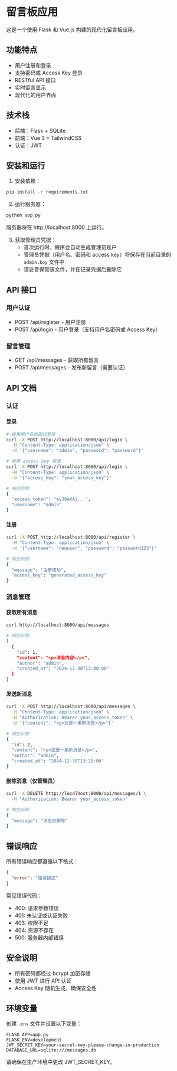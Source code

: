# 留言板应用

这是一个使用 Flask 和 Vue.js 构建的现代化留言板应用。

## 功能特点

- 用户注册和登录
- 支持密码或 Access Key 登录
- RESTful API 接口
- 实时留言显示
- 现代化的用户界面

## 技术栈

- 后端：Flask + SQLite
- 前端：Vue 3 + TailwindCSS
- 认证：JWT

## 安装和运行

1. 安装依赖：
```bash
pip install -r requirements.txt
```

2. 运行服务器：
```bash
python app.py
```

服务器将在 http://localhost:8000 上运行。

3. 获取管理员凭据：
   - 首次运行时，程序会自动生成管理员账户
   - 管理员凭据（用户名、密码和 access key）将保存在当前目录的 `admin.key` 文件中
   - 请妥善保管该文件，并在记录凭据后删除它

## API 接口

### 用户认证

- POST /api/register - 用户注册
- POST /api/login - 用户登录（支持用户名密码或 Access Key）

### 留言管理

- GET /api/messages - 获取所有留言
- POST /api/messages - 发布新留言（需要认证）

## API 文档

### 认证

#### 登录
```bash
# 使用用户名和密码登录
curl -X POST http://localhost:8000/api/login \
  -H "Content-Type: application/json" \
  -d '{"username": "admin", "password": "password"}'

# 使用 access key 登录
curl -X POST http://localhost:8000/api/login \
  -H "Content-Type: application/json" \
  -d '{"access_key": "your_access_key"}'

# 响应示例
{
  "access_token": "eyJ0eXAi...",
  "username": "admin"
}
```

#### 注册
```bash
curl -X POST http://localhost:8000/api/register \
  -H "Content-Type: application/json" \
  -d '{"username": "newuser", "password": "password123"}'

# 响应示例
{
  "message": "注册成功",
  "access_key": "generated_access_key"
}
```

### 消息管理

#### 获取所有消息
```bash
curl http://localhost:8000/api/messages

# 响应示例
[
  {
    "id": 1,
    "content": "<p>消息内容</p>",
    "author": "admin",
    "created_at": "2024-12-30T13:00:00"
  }
]
```

#### 发送新消息
```bash
curl -X POST http://localhost:8000/api/messages \
  -H "Content-Type: application/json" \
  -H "Authorization: Bearer your_access_token" \
  -d '{"content": "<p>这是一条新消息</p>"}'

# 响应示例
{
  "id": 2,
  "content": "<p>这是一条新消息</p>",
  "author": "admin",
  "created_at": "2024-12-30T13:20:00"
}
```

#### 删除消息（仅管理员）
```bash
curl -X DELETE http://localhost:8000/api/messages/1 \
  -H "Authorization: Bearer your_access_token"

# 响应示例
{
  "message": "消息已删除"
}
```

## 错误响应

所有错误响应都遵循以下格式：
```json
{
  "error": "错误描述"
}
```

常见错误代码：
- 400: 请求参数错误
- 401: 未认证或认证失败
- 403: 权限不足
- 404: 资源不存在
- 500: 服务器内部错误

## 安全说明

- 所有密码都经过 bcrypt 加密存储
- 使用 JWT 进行 API 认证
- Access Key 随机生成，确保安全性

## 环境变量

创建 `.env` 文件并设置以下变量：

```
FLASK_APP=app.py
FLASK_ENV=development
JWT_SECRET_KEY=your-secret-key-please-change-in-production
DATABASE_URL=sqlite:///messages.db
```

请确保在生产环境中更改 JWT_SECRET_KEY。
